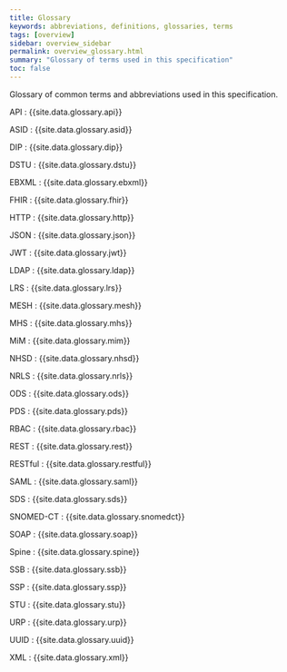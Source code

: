 ```yaml
---
title: Glossary
keywords: abbreviations, definitions, glossaries, terms
tags: [overview]
sidebar: overview_sidebar
permalink: overview_glossary.html
summary: "Glossary of terms used in this specification"
toc: false
---
```


Glossary of common terms and abbreviations used in this specification.

API
: {{site.data.glossary.api}}

ASID
: {{site.data.glossary.asid}}

DIP
: {{site.data.glossary.dip}}

DSTU
: {{site.data.glossary.dstu}}

EBXML
: {{site.data.glossary.ebxml}}

FHIR
: {{site.data.glossary.fhir}}

HTTP
: {{site.data.glossary.http}}

JSON
: {{site.data.glossary.json}}

JWT
: {{site.data.glossary.jwt}}

LDAP
: {{site.data.glossary.ldap}}

LRS
: {{site.data.glossary.lrs}}

MESH
: {{site.data.glossary.mesh}}

MHS
: {{site.data.glossary.mhs}}

MiM
: {{site.data.glossary.mim}}

NHSD
: {{site.data.glossary.nhsd}}

NRLS
: {{site.data.glossary.nrls}}

ODS
: {{site.data.glossary.ods}}

PDS
: {{site.data.glossary.pds}}

RBAC
: {{site.data.glossary.rbac}}

REST
: {{site.data.glossary.rest}}

RESTful
: {{site.data.glossary.restful}}

SAML
: {{site.data.glossary.saml}}

SDS
: {{site.data.glossary.sds}}

SNOMED-CT
: {{site.data.glossary.snomedct}}

SOAP
: {{site.data.glossary.soap}}

Spine
: {{site.data.glossary.spine}}

SSB
: {{site.data.glossary.ssb}}

SSP
: {{site.data.glossary.ssp}}

STU
: {{site.data.glossary.stu}}

URP
: {{site.data.glossary.urp}}

UUID
: {{site.data.glossary.uuid}}

XML
: {{site.data.glossary.xml}}

